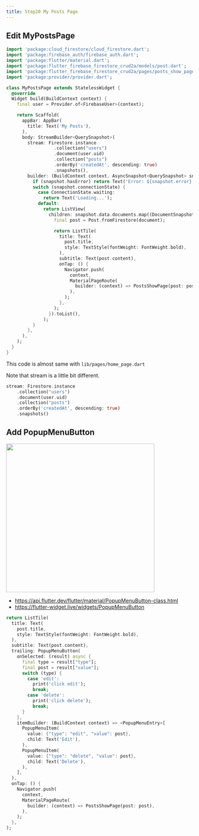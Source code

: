 ```yaml
---
title: Step20 My Posts Page
---
```


## Edit MyPostsPage

```dart title="lib/pages/my_posts_page.dart"
import 'package:cloud_firestore/cloud_firestore.dart';
import 'package:firebase_auth/firebase_auth.dart';
import 'package:flutter/material.dart';
import 'package:flutter_firebase_firestore_crud2a/models/post.dart';
import 'package:flutter_firebase_firestore_crud2a/pages/posts_show_page.dart';
import 'package:provider/provider.dart';

class MyPostsPage extends StatelessWidget {
  @override
  Widget build(BuildContext context) {
    final user = Provider.of<FirebaseUser>(context);

    return Scaffold(
      appBar: AppBar(
        title: Text('My Posts'),
      ),
      body: StreamBuilder<QuerySnapshot>(
        stream: Firestore.instance
                  .collection("users")
                  .document(user.uid)
                  .collection("posts")
                  .orderBy('createdAt', descending: true)
                  .snapshots(),
        builder: (BuildContext context, AsyncSnapshot<QuerySnapshot> snapshot) {
          if (snapshot.hasError) return Text('Error: ${snapshot.error}');
          switch (snapshot.connectionState) {
            case ConnectionState.waiting:
              return Text('Loading...');
            default:
              return ListView(
                children: snapshot.data.documents.map((DocumentSnapshot document) {
                  final post = Post.fromFirestore(document);

                  return ListTile(
                    title: Text(
                      post.title,
                      style: TextStyle(fontWeight: FontWeight.bold),
                    ),
                    subtitle: Text(post.content),
                    onTap: () {
                      Navigator.push(
                        context,
                        MaterialPageRoute(
                          builder: (context) => PostsShowPage(post: post),
                        ),
                      );
                    },
                  );
                }).toList(),
              );
          }
        },
      ),
    );
  }
}
```

This code is almost same with `lib/pages/home_page.dart`

Note that stream is a little bit different.
```dart {2}
stream: Firestore.instance
	.collection("users")
	.document(user.uid)
	.collection("posts")
    .orderBy('createdAt', descending: true)
	.snapshots()
```

## Add **PopupMenuButton**
<img src="https://coderhackers-1304676641.cos.ap-tokyo.myqcloud.com/flutter_firebase_firestore_crud2a/add-popup-menu-button.gif" height="400" />

- https://api.flutter.dev/flutter/material/PopupMenuButton-class.html
- https://flutter-widget.live/widgets/PopupMenuButton

```dart {7-30} title="lib/pages/my_posts_page.dart"
return ListTile(
  title: Text(
    post.title,
    style: TextStyle(fontWeight: FontWeight.bold),
  ),
  subtitle: Text(post.content),
  trailing: PopupMenuButton(
    onSelected: (result) async {
      final type = result["type"];
      final post = result["value"];
      switch (type) {
        case 'edit':
          print('click edit');
          break;
        case 'delete':
          print('click delete');
          break;
      }
    },
    itemBuilder: (BuildContext context) => <PopupMenuEntry>[
      PopupMenuItem(
        value: {"type": "edit", "value": post},
        child: Text('Edit'),
      ),
      PopupMenuItem(
        value: {"type": "delete", "value": post},
        child: Text('Delete'),
      ),
    ],
  ),
  onTap: () {
    Navigator.push(
      context,
      MaterialPageRoute(
        builder: (context) => PostsShowPage(post: post),
      ),
    );
  },
);
```

